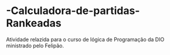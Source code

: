 # -Calculadora-de-partidas-Rankeadas
Atividade relazida para o curso de lógica de Programação da DIO ministrado pelo Felipão. 

